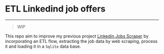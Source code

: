 # ETL Linkedind job offers
---

> WIP


This repo aim to improve my previous project [Linkedin Jobs Scraper](https://github.com/aaronjimv/Linkedin-Jobs-Scraper) by incorporating an ETL flow, extracting the job data by web scraping, process it and loading it in a `Sqlite` data base.